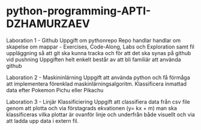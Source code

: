 # python-programming-APTI-DZHAMURZAEV
 
Laboration 1 - Github
Uppgift om pythonrepo
Repo handlar handlar om skapelse om mappar -  Exercises, Code-Along, Labs och Exploration samt fil uppläggning så att git ska kunna tracka och för att det ska synas på github vid pushning
Uppgiften helt enkelt består av att bli familiär att använda github

Laboration 2 - Maskininlärning
Uppgift att använda python och få förmåga att implementera förenklad maskinlärningsalgoritm. Klassificera inmattad data efter Pokemon Pichu eller Pikachu

Laboration 3 - Linjär Klassificiering
Uppgift att classifiera data från csv file genom att plotta och via förstagrads ekvationen (y= kx + m) man ska klassificeras vilka plottar är ovanför linje och underfrån både visuellt och via att ladda upp data i extern fil.